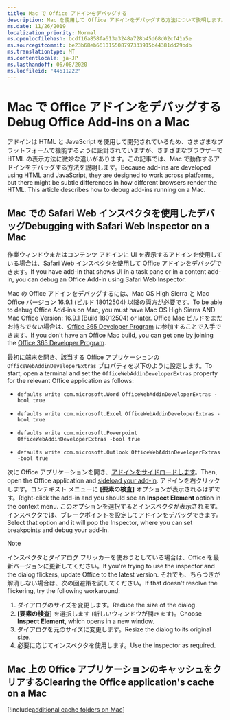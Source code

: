 ```yaml
---
title: Mac で Office アドインをデバッグする
description: Mac を使用して Office アドインをデバッグする方法について説明します。
ms.date: 11/26/2019
localization_priority: Normal
ms.openlocfilehash: bcdf16a858fa613a3248a728b45d68d02cf41a5e
ms.sourcegitcommit: be23b68eb661015508797333915b44381dd29bdb
ms.translationtype: MT
ms.contentlocale: ja-JP
ms.lasthandoff: 06/08/2020
ms.locfileid: "44611222"
---
```

# <a name="debug-office-add-ins-on-a-mac"></a><span data-ttu-id="f5d80-103">Mac で Office アドインをデバッグする</span><span class="sxs-lookup"><span data-stu-id="f5d80-103">Debug Office Add-ins on a Mac</span></span>

<span data-ttu-id="f5d80-p101">アドインは HTML と JavaScript を使用して開発されているため、さまざまなプラットフォームで機能するように設計されていますが、さまざまなブラウザーで HTML の表示方法に微妙な違いがあります。この記事では、Mac で動作するアドインをデバッグする方法を説明します。</span><span class="sxs-lookup"><span data-stu-id="f5d80-p101">Because add-ins are developed using HTML and JavaScript, they are designed to work across platforms, but there might be subtle differences in how different browsers render the HTML. This article describes how to debug add-ins running on a Mac.</span></span>

## <a name="debugging-with-safari-web-inspector-on-a-mac"></a><span data-ttu-id="f5d80-106">Mac での Safari Web インスペクタを使用したデバッグ</span><span class="sxs-lookup"><span data-stu-id="f5d80-106">Debugging with Safari Web Inspector on a Mac</span></span>

<span data-ttu-id="f5d80-107">作業ウィンドウまたはコンテンツ アドインに UI を表示するアドインを使用している場合は、Safari Web インスペクタを使用して Office アドインをデバッグできます。</span><span class="sxs-lookup"><span data-stu-id="f5d80-107">If you have add-in that shows UI in a task pane or in a content add-in, you can debug an Office Add-in using Safari Web Inspector.</span></span>

<span data-ttu-id="f5d80-108">Mac の Office アドインをデバッグするには、Mac OS High Sierra と Mac Office バージョン 16.9.1 (ビルド 18012504) 以降の両方が必要です。</span><span class="sxs-lookup"><span data-stu-id="f5d80-108">To be able to debug Office Add-ins on Mac, you must have Mac OS High Sierra AND Mac Office Version: 16.9.1 (Build 18012504) or later.</span></span> <span data-ttu-id="f5d80-109">Office Mac ビルドをまだお持ちでない場合は、[Office 365 Developer Program](https://developer.microsoft.com/office/dev-program) に参加することで入手できます。</span><span class="sxs-lookup"><span data-stu-id="f5d80-109">If you don't have an Office Mac build, you can get one by joining the [Office 365 Developer Program](https://developer.microsoft.com/office/dev-program).</span></span>

<span data-ttu-id="f5d80-110">最初に端末を開き、該当する Office アプリケーションの `OfficeWebAddinDeveloperExtras` プロパティを以下のように設定します。</span><span class="sxs-lookup"><span data-stu-id="f5d80-110">To start, open a terminal and set the `OfficeWebAddinDeveloperExtras` property for the relevant Office application as follows:</span></span>

- `defaults write com.microsoft.Word OfficeWebAddinDeveloperExtras -bool true`

- `defaults write com.microsoft.Excel OfficeWebAddinDeveloperExtras -bool true`

- `defaults write com.microsoft.Powerpoint OfficeWebAddinDeveloperExtras -bool true`

- `defaults write com.microsoft.Outlook OfficeWebAddinDeveloperExtras -bool true`

<span data-ttu-id="f5d80-111">次に Office アプリケーションを開き、[アドインをサイドロードします](sideload-an-office-add-in-on-ipad-and-mac.md)。</span><span class="sxs-lookup"><span data-stu-id="f5d80-111">Then, open the Office application and [sideload your add-in](sideload-an-office-add-in-on-ipad-and-mac.md).</span></span> <span data-ttu-id="f5d80-112">アドインを右クリックします。コンテキスト メニューに **[要素の検査]** オプションが表示されるはずです。</span><span class="sxs-lookup"><span data-stu-id="f5d80-112">Right-click the add-in and you should see an **Inspect Element** option in the context menu.</span></span> <span data-ttu-id="f5d80-113">このオプションを選択するとインスペクタが表示されます。インスペクタでは、ブレークポイントを設定してアドインをデバッグできます。</span><span class="sxs-lookup"><span data-stu-id="f5d80-113">Select that option and it will pop the Inspector, where you can set breakpoints and debug your add-in.</span></span>

> [!NOTE]
> <span data-ttu-id="f5d80-114">インスペクタとダイアログ フリッカーを使おうとしている場合は、Office を最新バージョンに更新してください。</span><span class="sxs-lookup"><span data-stu-id="f5d80-114">If you're trying to use the inspector and the dialog flickers, update Office to the latest version.</span></span> <span data-ttu-id="f5d80-115">それでも、ちらつきが解消しない場合は、次の回避策を試してください。</span><span class="sxs-lookup"><span data-stu-id="f5d80-115">If that doesn't resolve the flickering, try the following workaround:</span></span>
> 1. <span data-ttu-id="f5d80-116">ダイアログのサイズを変更します。</span><span class="sxs-lookup"><span data-stu-id="f5d80-116">Reduce the size of the dialog.</span></span>
> 2. <span data-ttu-id="f5d80-117">**[要素の検査]** を選択します (新しいウィンドウが開きます)。</span><span class="sxs-lookup"><span data-stu-id="f5d80-117">Choose **Inspect Element**, which opens in a new window.</span></span>
> 3. <span data-ttu-id="f5d80-118">ダイアログを元のサイズに変更します。</span><span class="sxs-lookup"><span data-stu-id="f5d80-118">Resize the dialog to its original size.</span></span>
> 4. <span data-ttu-id="f5d80-119">必要に応じてインスペクタを使用します。</span><span class="sxs-lookup"><span data-stu-id="f5d80-119">Use the inspector as required.</span></span>

## <a name="clearing-the-office-applications-cache-on-a-mac"></a><span data-ttu-id="f5d80-120">Mac 上の Office アプリケーションのキャッシュをクリアする</span><span class="sxs-lookup"><span data-stu-id="f5d80-120">Clearing the Office application's cache on a Mac</span></span>

[!include[additional cache folders on Mac](../includes/mac-cache-folders.md)]
